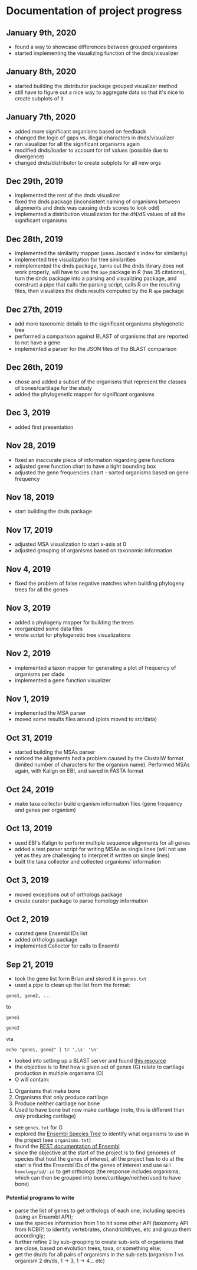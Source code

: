 # Documentation of project progress

## January 9th, 2020
- found a way to showcase differences between grouped organisms
- started implementing the visualizing function of the dnds/visualizer

## January 8th, 2020
- started building the distributor package grouped visualizer method 
- still have to figure out a nice way to aggregate data so that it's nice to create subplots of it

## January 7th, 2020
- added more significant organisms based on feedback
- changed the logic of gaps vs. illegal characters in dnds/visualizer
- ran visualizer for all the significant organisms again
- modified dnds/loader to account for inf values (possible due to divergence)
- changed dnds/distributor to create subplots for all new orgs

## Dec 29th, 2019
- implemented the rest of the dnds visualizer
- fixed the dnds package (inconsistent naming of organisms between alignments and dnds was causing dnds scores to look 
odd)
- implemented a distribution visualization for the dN/dS values of all the significant organisms

## Dec 28th, 2019
- implemented the similarity mapper (uses Jaccard's index for similarity)
- implemented tree visualization for tree similarities 
- reimplemented the dnds package, turns out the dnds library does not work properly, will have to use the 
`ape` package in R (has 35 citations), turn the dnds package into a parsing and visualizing package, and
construct a pipe that calls the parsing script, calls R on the resulting files, then visualizes the dnds results
computed by the R `ape` package

## Dec 27th, 2019
- add more taxonomic details to the significant organisms phylogenetic tree
- performed a comparison against BLAST of organisms that are reported to not have a gene
- implemented a parser for the JSON files of the BLAST comparison

## Dec 26th, 2019
- chose and added a subset of the organisms that represent the classes of bones/cartilage for the study
- added the phylogenetic mapper for significant organisms

## Dec 3, 2019
- added first presentation

## Nov 28, 2019
- fixed an inaccurate piece of information regarding gene functions
- adjusted gene function chart to have a tight bounding box
- adjusted the gene frequencies chart - sorted organisms based on gene frequency 

## Nov 18, 2019
- start building the dnds package

## Nov 17, 2019
- adjusted MSA visualization to start x-axis at 0
- adjusted grouping of organisms based on taxonomic information

## Nov 4, 2019
- fixed the problem of false negative matches when building phylogeny trees for all the genes

## Nov 3, 2019
- added a phylogeny mapper for building the trees
- reorganized some data files
- wrote script for phylogenetic tree visualizations

## Nov 2, 2019
- implemented a taxon mapper for generating a plot of frequency of organisms per clade
- implemented a gene function visualizer

## Nov 1, 2019
- implemented the MSA parser
- moved some results files around (plots moved to src/data)

## Oct 31, 2019
- started building the MSAs parser
- noticed the alignments had a problem caused by the ClustalW format (limited number of characters for the organism 
name). Performed MSAs again, with Kalign on EBI, and saved in FASTA format 

## Oct 24, 2019
- make taxa collector build organism information files (gene frequency and genes per organism)

## Oct 13, 2019
- used EBI's Kalign to perform multiple sequence alignments for all genes
- added a test parser script for writing MSAs as single lines (will not use yet as they are challenging to interpret if 
written on single lines)
- built the taxa collector and collected organisms' information

## Oct 3, 2019
- moved exceptions out of orthologs package
- create curator package to parse homology information

## Oct 2, 2019
- curated gene Ensembl IDs list
- added orthologs package
- implemented Collector for calls to Ensembl

## Sep 21, 2019
- took the gene list form Brian and stored it in `genes.txt`
- used a pipe to clean up the list from the format:

```
gene1, gene2, ...
```
to

```
gene1 

gene2
```
via 

```
echo "gene1, gene2" | tr ',\s' '\n'
``` 
- looked into setting up a BLAST server and found [this resource](https://blast.ncbi.nlm.nih.gov/Blast.cgi?CMD=Web&PAGE_TYPE=BlastDocs&DOC_TYPE=Download)
- the objective is to find how a given set of genes (G) relate to cartilage production in multiple organisms (O)
- O will contain:

1. Organisms that make bone
1. Organisms that only produce cartilage
1. Produce neither cartilage nor bone
1. Used to have bone but now make cartilage (note, this is different than *only* producing cartilage)

- see `genes.txt` for G
- explored the [Ensembl Species Tree](https://uswest.ensembl.org/info/about/speciestree.html) to identify what organisms to use in the project (see `organisms.txt`)
- found the [REST documentation of Ensembl](https://rest.ensembl.org/documentation/info/homology_ensemblgene)
- since the objective at the start of the project is to find genomes of species that host the genes of interest, all the project has to do at the start is find the Ensembl IDs of the genes of interest and use `GET homology/id/:id` to get orthologs (the response includes organisms, which can then be grouped into bone/cartilage/neither/used to have bone)

#### Potential programs to write
- parse the list of genes to get orthologs of each one, including species (using an Ensembl API);
- use the species information from 1 to hit some other API (taxonomy API from NCBI?) to identify vertebrates, chondrichthyes, etc and group them accordingly;
- further refine 2 by sub-grouping to create sub-sets of organisms that are close, based on evolution trees, taxa, or something else;
- get the dn/ds for all pairs of organisms in the sub-sets (organism 1 vs organism 2 dn/ds, 1 -> 3, 1 -> 4… etc)
